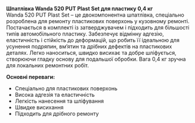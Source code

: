 **Шпатлівка Wanda 520 PUT Plast Set для пластику 0,4 кг**  
Wanda 520 PUT Plast Set – це двокомпонентна шпатлівка, спеціально розроблена для ремонту пластикових поверхонь у кузовному ремонті. Постачається в комплекті із затверджувачем і підходить для більшості типів автомобільного пластику. Забезпечує відмінну адгезію, еластичність і стійкість до деформацій, що робить її ідеальною для усунення подряпин, вм’ятин та дрібних дефектів на пластикових деталях. Легко наноситься, швидко висихає та добре шліфується, створюючи гладку основу для подальшої обробки. Вага 0,4 кг зручна для локальних ремонтних робіт.

**Основні переваги:**
- Спеціально для пластикових поверхонь
- Висока адгезія та еластичність
- Легкість нанесення та шліфування
- Швидке висихання
- Підходить для дрібного ремонту